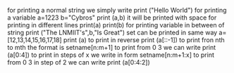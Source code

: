 for printing a normal string we simply write print ("Hello World") for printing a variable a=1223 b="Cybros"
print (a,b) it will be printed with space for printing in different lines print(a) print(b) for printing variable in between of 
string print ("The LNMIIT's",b,"Is Great") set can be printed in same way a=[12,13,14,15,16,17,18] print (a) to print in reverse 
print (a[::-1]) to print fron nth to mth the format is setname[n:m+1] to print from 0 3 
we can write print (a[0:4]) to print in steps of x we write in form setname[n:m+1:x] to print from 0 3 in step of 2 we can write
print (a[0:4:2])
